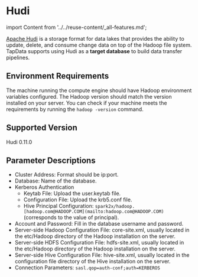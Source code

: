 # Hudi

import Content from '../../reuse-content/_all-features.md';

<Content />

[Apache Hudi](https://hudi.apache.org/cn/docs/overview) is a storage format for data lakes that provides the ability to update, delete, and consume change data on top of the Hadoop file system. TapData supports using Hudi as a **target database** to build data transfer pipelines.

## Environment Requirements

The machine running the compute engine should have Hadoop environment variables configured. The Hadoop version should match the version installed on your server. You can check if your machine meets the requirements by running the `hadoop -version` command.

## Supported Version

Hudi 0.11.0

## Parameter Descriptions

- Cluster Address: Format should be ip:port.
- Database: Name of the database.
- Kerberos Authentication
  - Keytab File: Upload the user.keytab file.
  - Configuration File: Upload the krb5.conf file.
  - Hive Principal Configuration: `spark2x/hadoop.[hadoop.com@HADOOP.COM](mailto:hadoop.com@HADOOP.COM)` (corresponds to the value of principal).
- Account and Password: Fill in the database username and password.
- Server-side Hadoop Configuration File: core-site.xml, usually located in the etc/Hadoop directory of the Hadoop installation on the server.
- Server-side HDFS Configuration File: hdfs-site.xml, usually located in the etc/Hadoop directory of the Hadoop installation on the server.
- Server-side Hive Configuration File: hive-site.xml, usually located in the configuration file directory of the Hive installation on the server.
- Connection Parameters: `sasl.qop=auth-conf;auth=KERBEROS`